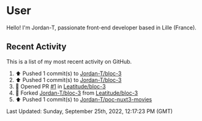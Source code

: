 # User

Hello! I'm Jordan-T, passionate front-end developer based in Lille (France).

## Recent Activity

This is a list of my most recent activity on GitHub.

<!--RECENT_ACTIVITY:start-->
1. ⬆️ Pushed 1 commit(s) to [Jordan-T/bloc-3](https://github.com/Jordan-T/bloc-3)
2. ⬆️ Pushed 1 commit(s) to [Jordan-T/bloc-3](https://github.com/Jordan-T/bloc-3)
3. 💪 Opened PR [#1](https://github.com/Leatitude/bloc-3/pull/1) in [Leatitude/bloc-3](https://github.com/Leatitude/bloc-3)
4. 🔱 Forked [Jordan-T/bloc-3](https://github.com/Jordan-T/bloc-3) from [Leatitude/bloc-3](https://github.com/Leatitude/bloc-3)
5. ⬆️ Pushed 1 commit(s) to [Jordan-T/poc-nuxt3-movies](https://github.com/Jordan-T/poc-nuxt3-movies)
<!--RECENT_ACTIVITY:end-->

<!--RECENT_ACTIVITY:last_update-->
Last Updated: Sunday, September 25th, 2022, 12:17:23 PM (GMT)
<!--RECENT_ACTIVITY:last_update_end-->
